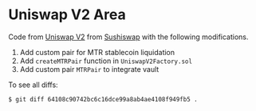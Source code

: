 # Uniswap V2 Area

Code from [Uniswap V2](https://github.com/Uniswap/uniswap-v2-core/tree/27f6354bae6685612c182c3bc7577e61bc8717e3/contracts) from [Sushiswap](https://github.com/sushiswap/sushiswap/blob/canary/contracts/uniswapv2/README.md) with the following modifications.

1. Add custom pair for MTR stablecoin liquidation
2. Add `createMTRPair` function in `UniswapV2Factory.sol`
3. Add custom pair `MTRPair` to integrate vault

To see all diffs:

```
$ git diff 64108c90742bc6c16dce99a8ab4ae4108f949fb5 .
```